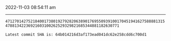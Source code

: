 2022-11-03 08:54:11 am

---

`471270142752184001738019279282063890176955093910017045194162758888131547881342236921603100262529329821685344881182630771`

`Latest commit SHA is: 64b014216d3af173ead041dc62e258cdd6c700d1 `
